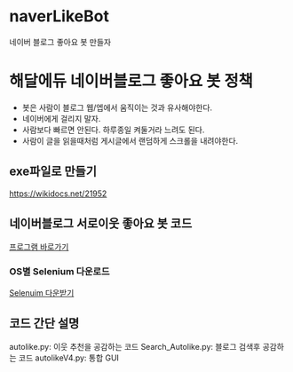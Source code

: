 # naverLikeBot
네이버 블로그 좋아요 봇 만들자

# 해달에듀 네이버블로그 좋아요 봇 정책
* 봇은 사람이 블로그 웹/엡에서 움직이는 것과 유사해야한다.
* 네이버에게 걸리지 말자.
* 사람보다 빠르면 안된다. 하루종일 켜둘거라 느려도 된다.
* 사람이 글을 읽을때처럼 게시글에서 랜덤하게 스크롤을 내려야한다.
## exe파일로 만들기
https://wikidocs.net/21952
## 네이버블로그 서로이웃 좋아요 봇 코드
[프로그램 바로가기]()
### OS별 Selenium 다운로드
[Selenuim 다운받기](https://www.selenium.dev/)
## 코드 간단 설명
autolike.py: 이웃 추천을 공감하는 코드
Search_Autolike.py: 블로그 검색후 공감하는 코드
autolikeV4.py: 통합 GUI
